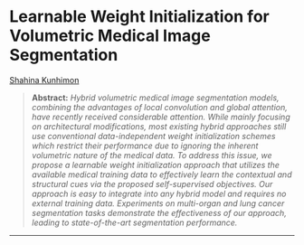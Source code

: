 # **Learnable Weight Initialization for Volumetric Medical Image Segmentation**

[Shahina Kunhimon](https://github.com/ShahinaKK)


> **Abstract:** *Hybrid volumetric medical image segmentation models, combining the advantages of local convolution and global attention, have recently received considerable attention. While mainly focusing on architectural modifications, most existing hybrid approaches still use conventional data-independent weight initialization schemes which restrict their performance due to ignoring the inherent volumetric nature of the medical data. To address this issue, we propose a learnable weight initialization approach that utilizes the available medical training data to effectively learn the contextual and structural cues via the proposed self-supervised objectives. Our approach is easy to integrate into any hybrid model and requires no external training data. Experiments on multi-organ and lung cancer segmentation tasks demonstrate the effectiveness of our approach, leading to state-of-the-art segmentation
performance.* 
<hr />
